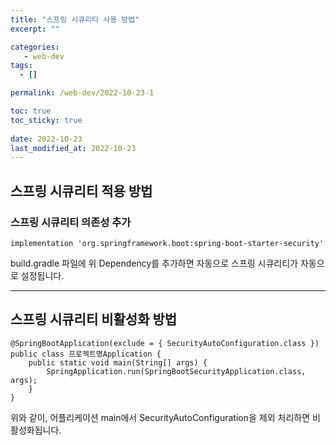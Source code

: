 ```yaml
---
title: "스프링 시큐리티 사용 방법"
excerpt: ""

categories:
   - web-dev
tags:
  - []

permalink: /web-dev/2022-10-23-1

toc: true
toc_sticky: true
 
date: 2022-10-23
last_modified_at: 2022-10-23
---
```


## 스프링 시큐리티 적용 방법

### 스프링 시큐리티 의존성 추가
```
implementation 'org.springframework.boot:spring-boot-starter-security'
```
build.gradle 파일에 위 Dependency를 추가하면 자동으로 스프링 시큐리티가 자동으로 설정됩니다.

---

## 스프링 시큐리티 비활성화 방법
```
@SpringBootApplication(exclude = { SecurityAutoConfiguration.class })
public class 프로젝트명Application {
    public static void main(String[] args) {
        SpringApplication.run(SpringBootSecurityApplication.class, args);
    }
}
```
위와 같이, 어플리케이션 main에서 SecurityAutoConfiguration을 제외 처리하면 비활성화됩니다.
